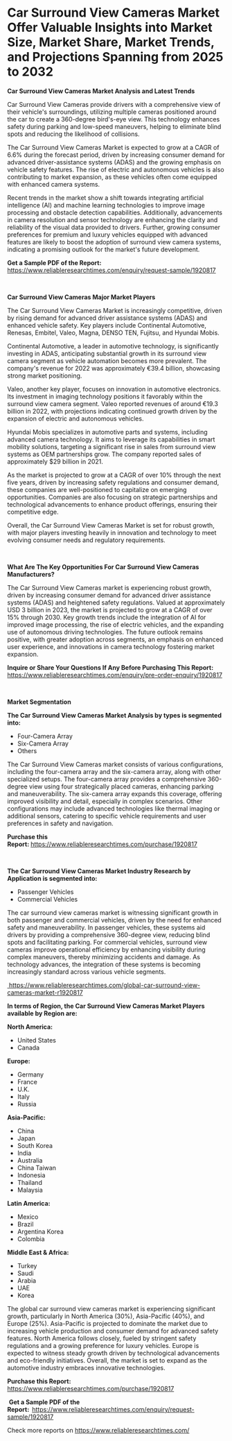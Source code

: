 <p><h1>Car Surround View Cameras Market Offer Valuable Insights into Market Size, Market Share, Market Trends, and Projections Spanning from 2025 to 2032</h1></p><p><strong>Car Surround View Cameras Market Analysis and Latest Trends</strong></p>
<p><p>Car Surround View Cameras provide drivers with a comprehensive view of their vehicle's surroundings, utilizing multiple cameras positioned around the car to create a 360-degree bird's-eye view. This technology enhances safety during parking and low-speed maneuvers, helping to eliminate blind spots and reducing the likelihood of collisions.</p><p>The Car Surround View Cameras Market is expected to grow at a CAGR of 6.6% during the forecast period, driven by increasing consumer demand for advanced driver-assistance systems (ADAS) and the growing emphasis on vehicle safety features. The rise of electric and autonomous vehicles is also contributing to market expansion, as these vehicles often come equipped with enhanced camera systems.</p><p>Recent trends in the market show a shift towards integrating artificial intelligence (AI) and machine learning technologies to improve image processing and obstacle detection capabilities. Additionally, advancements in camera resolution and sensor technology are enhancing the clarity and reliability of the visual data provided to drivers. Further, growing consumer preferences for premium and luxury vehicles equipped with advanced features are likely to boost the adoption of surround view camera systems, indicating a promising outlook for the market's future development.</p></p>
<p><strong>Get a Sample PDF of the Report:&nbsp;</strong> <a href="https://www.reliableresearchtimes.com/enquiry/request-sample/1920817?utm_campaign=3355&utm_medium=2&utm_source=Github&utm_content=ia&utm_term=30032025&utm_id=car-surround-view-cameras">https://www.reliableresearchtimes.com/enquiry/request-sample/1920817</a></p>
<p>&nbsp;</p>
<p><strong>Car Surround View Cameras Major Market Players</strong></p>
<p><p>The Car Surround View Cameras Market is increasingly competitive, driven by rising demand for advanced driver assistance systems (ADAS) and enhanced vehicle safety. Key players include Continental Automotive, Renesas, Embitel, Valeo, Magna, DENSO TEN, Fujitsu, and Hyundai Mobis.</p><p>Continental Automotive, a leader in automotive technology, is significantly investing in ADAS, anticipating substantial growth in its surround view camera segment as vehicle automation becomes more prevalent. The company's revenue for 2022 was approximately €39.4 billion, showcasing strong market positioning.</p><p>Valeo, another key player, focuses on innovation in automotive electronics. Its investment in imaging technology positions it favorably within the surround view camera segment. Valeo reported revenues of around €19.3 billion in 2022, with projections indicating continued growth driven by the expansion of electric and autonomous vehicles.</p><p>Hyundai Mobis specializes in automotive parts and systems, including advanced camera technology. It aims to leverage its capabilities in smart mobility solutions, targeting a significant rise in sales from surround view systems as OEM partnerships grow. The company reported sales of approximately $29 billion in 2021.</p><p>As the market is projected to grow at a CAGR of over 10% through the next five years, driven by increasing safety regulations and consumer demand, these companies are well-positioned to capitalize on emerging opportunities. Companies are also focusing on strategic partnerships and technological advancements to enhance product offerings, ensuring their competitive edge.</p><p>Overall, the Car Surround View Cameras Market is set for robust growth, with major players investing heavily in innovation and technology to meet evolving consumer needs and regulatory requirements.</p></p>
<p>&nbsp;</p>
<p><strong>What Are The Key Opportunities For Car Surround View Cameras Manufacturers?</strong></p>
<p><p>The Car Surround View Cameras market is experiencing robust growth, driven by increasing consumer demand for advanced driver assistance systems (ADAS) and heightened safety regulations. Valued at approximately USD 3 billion in 2023, the market is projected to grow at a CAGR of over 15% through 2030. Key growth trends include the integration of AI for improved image processing, the rise of electric vehicles, and the expanding use of autonomous driving technologies. The future outlook remains positive, with greater adoption across segments, an emphasis on enhanced user experience, and innovations in camera technology fostering market expansion.</p></p>
<p><strong>Inquire or Share Your Questions If Any Before Purchasing This Report:</strong> <a href="https://www.reliableresearchtimes.com/enquiry/pre-order-enquiry/1920817?utm_campaign=3355&utm_medium=2&utm_source=Github&utm_content=ia&utm_term=30032025&utm_id=car-surround-view-cameras">https://www.reliableresearchtimes.com/enquiry/pre-order-enquiry/1920817</a></p>
<p>&nbsp;</p>
<p><strong>Market Segmentation</strong></p>
<p><strong>The Car Surround View Cameras Market Analysis by types is segmented into:</strong></p>
<p><ul><li>Four-Camera Array</li><li>Six-Camera Array</li><li>Others</li></ul></p>
<p><p>The Car Surround View Cameras market consists of various configurations, including the four-camera array and the six-camera array, along with other specialized setups. The four-camera array provides a comprehensive 360-degree view using four strategically placed cameras, enhancing parking and maneuverability. The six-camera array expands this coverage, offering improved visibility and detail, especially in complex scenarios. Other configurations may include advanced technologies like thermal imaging or additional sensors, catering to specific vehicle requirements and user preferences in safety and navigation.</p></p>
<p><strong>Purchase this Report:&nbsp;</strong><a href="https://www.reliableresearchtimes.com/purchase/1920817?utm_campaign=3355&utm_medium=2&utm_source=Github&utm_content=ia&utm_term=30032025&utm_id=car-surround-view-cameras">https://www.reliableresearchtimes.com/purchase/1920817</a></p>
<p>&nbsp;</p>
<p><strong>The Car Surround View Cameras Market Industry Research by Application is segmented into:</strong></p>
<p><ul><li>Passenger Vehicles</li><li>Commercial Vehicles</li></ul></p>
<p><p>The car surround view cameras market is witnessing significant growth in both passenger and commercial vehicles, driven by the need for enhanced safety and maneuverability. In passenger vehicles, these systems aid drivers by providing a comprehensive 360-degree view, reducing blind spots and facilitating parking. For commercial vehicles, surround view cameras improve operational efficiency by enhancing visibility during complex maneuvers, thereby minimizing accidents and damage. As technology advances, the integration of these systems is becoming increasingly standard across various vehicle segments.</p></p>
<p><a href="https://www.reliableresearchtimes.com/global-car-surround-view-cameras-market-r1920817?utm_campaign=3355&utm_medium=2&utm_source=Github&utm_content=ia&utm_term=30032025&utm_id=car-surround-view-cameras">&nbsp;https://www.reliableresearchtimes.com/global-car-surround-view-cameras-market-r1920817</a></p>
<p><strong>In terms of Region, the Car Surround View Cameras Market Players available by Region are:</strong></p>
<p>
    <p> <strong> North America: </strong>
        <ul>
            <li>United States</li>
            <li>Canada</li>
        </ul>
        </p> 
    <p> <strong> Europe: </strong>
        <ul>
            <li>Germany</li>
            <li>France</li>
            <li>U.K.</li>
            <li>Italy</li>
            <li>Russia</li>
        </ul>
        </p> 
    <p> <strong> Asia-Pacific: </strong>
        <ul>
            <li>China</li>
            <li>Japan</li>
            <li>South Korea</li>
            <li>India</li>
            <li>Australia</li>
            <li>China Taiwan</li>
            <li>Indonesia</li>
            <li>Thailand</li>
            <li>Malaysia</li>
        </ul>
        </p> 
    <p> <strong> Latin America: </strong>
        <ul>
            <li>Mexico</li>
            <li>Brazil</li>
            <li>Argentina Korea</li>
            <li>Colombia</li>
        </ul>
        </p> 
    <p> <strong> Middle East & Africa: </strong>
        <ul>
            <li>Turkey</li>
            <li>Saudi</li>
            <li>Arabia</li>
            <li>UAE</li>
            <li>Korea</li>
        </ul>
    </p>
    </p>
<p><p>The global car surround view cameras market is experiencing significant growth, particularly in North America (30%), Asia-Pacific (40%), and Europe (25%). Asia-Pacific is projected to dominate the market due to increasing vehicle production and consumer demand for advanced safety features. North America follows closely, fueled by stringent safety regulations and a growing preference for luxury vehicles. Europe is expected to witness steady growth driven by technological advancements and eco-friendly initiatives. Overall, the market is set to expand as the automotive industry embraces innovative technologies.</p></p>
<p><strong>Purchase this Report: </strong><a href="https://www.reliableresearchtimes.com/purchase/1920817?utm_campaign=3355&utm_medium=2&utm_source=Github&utm_content=ia&utm_term=30032025&utm_id=car-surround-view-cameras">https://www.reliableresearchtimes.com/purchase/1920817</a></p>
<p>&nbsp;<strong>Get a Sample PDF of the Report:&nbsp;&nbsp;</strong><a href="https://www.reliableresearchtimes.com/enquiry/request-sample/1920817?utm_campaign=3355&utm_medium=2&utm_source=Github&utm_content=ia&utm_term=30032025&utm_id=car-surround-view-cameras">https://www.reliableresearchtimes.com/enquiry/request-sample/1920817</a></p>
<p><strong></strong></p>
<p>Check more reports on <a href="https://www.reliableresearchtimes.com/?utm_campaign=3355&utm_medium=2&utm_source=Github&utm_content=ia&utm_term=30032025&utm_id=car-surround-view-cameras">https://www.reliableresearchtimes.com/</a></p>